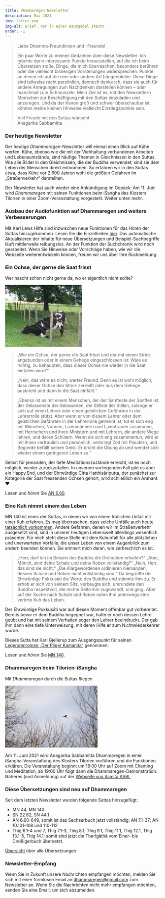 ```yaml
---
title: Dhammaregen-Newsletter
description: Mai 2021
img: letter.png
img-alt: Brief, der in einer Baumgabel steckt
order: -1
---
```


>Liebe Dhamma-Freundinnen und -Freunde!
>
>Ein paar Worte zu meinen Gedanken über diese Newsletter: Ich möchte darin interessante Punkte herausstellen, auf die ich beim Übersetzen stoße. Dinge, die mich überraschen, besonders berühren oder die vielleicht bisherigen Vorstellungen widersprechen. Punkte, an denen ich auf die eine oder andere Art hängenbleibe. Diese Dinge sind teilweise recht persönlich, dennoch denke ich, dass sie auch für andere Anregungen zum Nachdenken darstellen können – oder manchmal zum Schmunzeln. Mein Ziel ist es, mit den Newslettern Menschen zur Beschäftigung mit den Suttas einzuladen und anzuregen. Und da der Kanon groß und schwer überschaubar ist, können meine kleinen Hinweise vielleicht Einstiegspunkte sein.
>
>Viel Freude mit den Suttas wünscht  
>Anagarika Sabbamitta

### Der heutige Newsletter
Der heutige *Dhammaregen*-Newsletter will einmal einen Blick auf Kühe werfen. Kühe, ebenso wie die mit der Viehhaltung verbundenen Arbeiten und Lebensumstände, sind häufige Themen in Gleichnissen in den Suttas. Wie alle Bilder in den Gleichnissen, die der Buddha verwendet, sind sie dem Leben der Menschen direkt entnommen. So erfahren wir in den Suttas etwa, dass Kühe vor 2.600 Jahren wohl die größten Gefahren im „Straßenverkehr“ darstellten.

Der Newsletter hat auch wieder eine Ankündigung im Gepäck: Am 11. Juni wird *Dhammaregen* mit seinen Funktionen beim iSangha des Klosters Tilorien in einer Zoom-Veranstaltung vorgestellt. Weiter unten mehr.

### Ausbau der Audiofunktion auf Dhammaregen und weitere Verbesserungen
Mit Karl Lews Hilfe sind inzwischen neue Funktionen für das Hören der Suttas hinzugekommen. Lesen Sie die Einzelheiten [hier](#/wiki/studium/hoeren). Das automatische Aktualisieren der Inhalte für neue Übersetzungen und Beispiel-Suchbegriffe läuft mittlerweile reibungslos. An der Funktion der Suchchronik wird noch gearbeitet. Wenn Sie Hinweise oder Vorschläge haben, wie wir die Webseite weiterentwickeln können, freuen wir uns über Ihre Rückmeldung.

### Ein Ochse, der gerne die Saat frisst
Wer nascht schon nicht gerne da, wo er eigentlich nicht sollte?

<p><img src="img/ox.png" alt="Kuh, die mit den Vorderbeinen auf die Knie geht und den Kopf unter dem Zaun durchstreckt zum frischen Gras" style="height: 200px;"></p>

> „Wie ein Ochse, der gerne die Saat frisst und der mit einem Strick angebunden oder in einem Gehege eingeschlossen ist: Wäre es richtig, zu behaupten, dass dieser Ochse nie wieder in die Saat einfallen wird?“ 
>
>„Nein, das wäre es nicht, werter Freund. Denn es ist wohl möglich, dass dieser Ochse den Strick zerreißt oder aus dem Gehege ausbricht und dann in die Saat einfällt.“ 
>
>„Ebenso ist es mit einem Menschen, der der Sanfteste der Sanften ist, der Gelassenste der Gelassenen, der Stillste der Stillen, solange er sich auf einen Lehrer oder einen geistlichen Gefährten in der Lehrerrolle stützt. Aber wenn er von diesem Lehrer oder dem geistlichen Gefährten in der Lehrerrolle getrennt ist, tut er sich eng mit Mönchen, Nonnen, Laienmännern und Laienfrauen zusammen, mit Herrschern und ihren Ministern und mit Lehrern, die andere Wege lehren, und deren Schülern. Wenn sie sich eng zusammentun, wird er mit ihnen vertraulich und persönlich, verbringt Zeit mit Plaudern, und Begierde befällt seinen Geist. Er bricht die Übung ab und wendet sich wieder einem geringeren Leben zu.“

Selbst für jemanden, der tiefe Meditationszustände erreicht, ist es noch möglich, wieder zurückzufallen. In unserem vorliegenden Fall gibt es aber ein Happy End, und der Ehrwürdige Citta Hatthisāriputta, der zunächst zur Kategorie der Saat fressenden Ochsen gehört, wird schließlich ein Arahant. ❤️

Lesen und *hören* Sie [AN 6.60](#/sutta/an6.60/de/sabbamitta).

### Eine Kuh nimmt einem das Leben
MN 140 ist eines der Suttas, in denen wir von einem tödlichen Unfall mit einer Kuh erfahren. Es mag überraschen, dass solche Unfälle auch heute [tatsächlich vorkommen](https://de.wikipedia.org/wiki/Hausrind#Gewalt). Andere Gefahren, denen wir im Straßenverkehr ausgesetzt sind, sind in unserer heutigen Lebenswelt allerdings wesentlich präsenter. Für mich steht diese Stelle mit dem Kuhunfall für alle plötzlichen und unerwarteten Vorfälle, die unser Leben von einem Augenblick zum andern beenden können. Sie erinnert mich daran, wie zerbrechlich es ist.

>„Herr, darf ich im Beisein des Buddha die Ordination erhalten?“
>„Aber, Mönch, sind deine Schale und deine Roben vollständig?“
>„Nein, Herr, das sind sie nicht.“
>„Die Klargewordenen ordinieren niemanden, dessen Schale und Roben nicht vollständig sind.“
>Da begrüßte der Ehrwürdige Pukkusāti die Worte des Buddha und stimmte ihm zu. Er erhob er sich von seinem Sitz, verbeugte sich, umrundete den Buddha respektvoll, die rechte Seite ihm zugewandt, und ging.
>Aber auf der Suche nach Schale und Roben nahm ihm unterwegs eine verirrte Kuh das Leben. 

Der Ehrwürdige Pukkusāti war auf diesen Moment offenbar gut vorbereitet. Bereits bevor er dem Buddha begegnet war, hatte er nach dessen Lehre geübt und hat mit seinem Verhalten sogar den Lehrer beeindruckt. Der gab ihm dann eine tiefe Unterweisung, mit deren Hilfe er zum Nichtwiederkehrer wurde.

Dieses Sutta hat Karl Gjellerup zum Ausgangspunkt für seinen [Legendenroman „Der Pilger Kamanita“](http://www.buddhareden.com/index.php?id=62&tx_ttnews%5Btt_news%5D=80&cHash=86beb858262dcca78a45fea0cdb29dcd) genommen.

Lesen und *hören* Sie [MN 140](#/sutta/mn140/de/sabbamitta).

### Dhammaregen beim Tilorien-iSangha
Mit *Dhammaregen* durch die Suttas fliegen

<p><img src="img/arne-verbist-PTv6AOEQn_0-unsplash.png" alt="Vogel, der über Bäumen dahinfliegt" style="height: 200px;"></p>

Am 11. Juni 2021 wird Anagarika Sabbamitta Dhammaregen in einer iSangha-Veranstaltung des Klosters Tilorien vorführen und die Funktionen erklären. Die Veranstaltung beginnt um 18:00 Uhr auf Zoom mit Chanting und Meditation, ab 19:00 Uhr folgt dann die Dhammaregen-Demonstration. Näheres (und Anmeldung) auf der [Webseite von Samita ASBL](https://www.samita.be/de/2021/05/14/dhammaregen-presentation-by-anagarika-sabbamitta-on-friday-11th-june-18-00-20-00-cest-german-only/).

### Diese Übersetzungen sind neu auf Dhammaregen
Seit dem letzten Newsletter wurden folgende Suttas hinzugefügt:
- MN 44, MN 140
- SN 22.62, SN 44.1
- AN 6.60-649, somit ist das Sechserbuch jetzt vollständig; AN 7.1-37; AN 10.101-108 und 110-112
- Thig 6.1-4 und 7, Thig 7.1-3, Thig 8.1, Thig 9.1, Thig 11.1, Thig 12.1, Thig 13.1-5, Thig 14.1; somit sind jetzt die Therīgāthā vom Einer- bis Dreißigerbuch übersetzt.

[Übersicht](#/wiki/uebersetzung/uebersicht) über alle Übersetzungen

### Newsletter-Empfang

Wenn Sie in Zukunft unsere Nachrichten empfangen möchten, melden Sie sich mit einer formlosen Email an [dhammaregen@gmail.com](mailto:dhammaregen@gmail.com) zum Newsletter an. Wenn Sie die Nachrichten nicht mehr empfangen möchten, senden Sie eine Email, um sich abzumelden.

